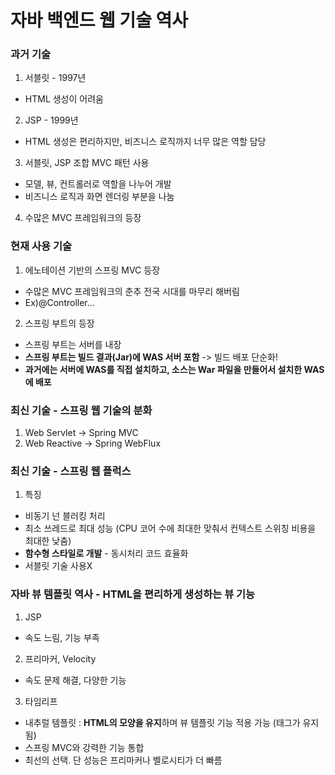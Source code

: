 # 자바 백엔드 웹 기술 역사 
### 과거 기술 
1. 서블릿 - 1997년 
* HTML 생성이 어려움 
2. JSP - 1999년
* HTML 생성은 편리하지만, 비즈니스 로직까지 너무 많은 역할 담당 
3. 서블릿, JSP 조합 MVC 패턴 사용 
* 모델, 뷰, 컨트롤러로 역할을 나누어 개발 
* 비즈니스 로직과 화면 렌더링 부분을 나눔 
4. 수많은 MVC 프레임워크의 등장

### 현재 사용 기술 
1. 에노테이션 기반의 스프링 MVC 등장
* 수많은 MVC 프레임워크의 춘추 전국 시대를 마무리 해버림 
* Ex)@Controller…  
2. 스프링 부트의 등장 
* 스프링 부트는 서버를 내장 
* **스프링 부트는 빌드 결과(Jar)에 WAS 서버 포함** -> 빌드 배포 단순화! 
* **과거에는 서버에 WAS를 직접 설치하고, 소스는 War 파일을 만들어서 설치한 WAS에 배포** 

### 최신 기술 - 스프링 웹 기술의 분화 
1. Web Servlet -> Spring MVC
2. Web Reactive -> Spring WebFlux 

### 최신 기술 - 스프링 웹 플럭스 
1. 특징
* 비동기 넌 블러킹 처리
* 최소 쓰레드로 최대 성능 (CPU 코어 수에 최대한 맞춰서 컨텍스트 스위칭 비용을 최대한 낮춤) 
* **함수형 스타일로 개발** - 동시처리 코드 효율화 
* 서블릿 기술 사용X  

### 자바 뷰 템플릿 역사 - HTML을 편리하게 생성하는 뷰 기능 
1. JSP 
* 속도 느림, 기능 부족 
2. 프리마커, Velocity 
* 속도 문제 해결, 다양한 기능
3. 타임리프 
* 내추럴 템플릿 : **HTML의 모양을 유지**하며 뷰 템플릿 기능 적용 가능 (태그가 유지됨) 
* 스프링 MVC와 강력한 기능 통합 
* 최선의 선택. 단 성능은 프리마커나 벨로시티가 더 빠름 
